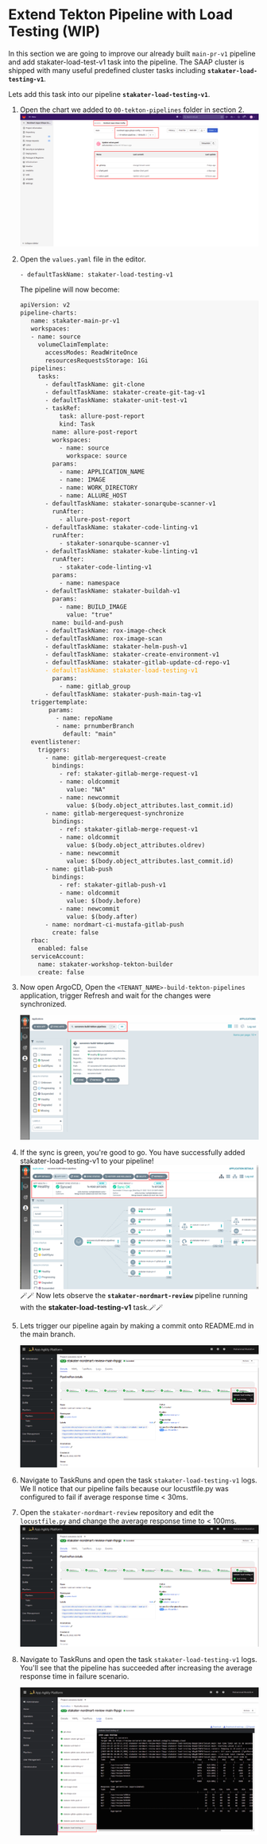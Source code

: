 # Extend Tekton Pipeline with Load Testing (WIP)

In this section we are going to improve our already built `main-pr-v1` pipeline and add stakater-load-test-v1 task into the pipeline.
The SAAP cluster is shipped with many useful predefined cluster tasks including **`stakater-load-testing-v1`**.  

Lets add this task into our pipeline **`stakater-load-testing-v1`**.

1. Open the chart we added to `00-tekton-pipelines` folder in section 2.
  ![images/pipelines-Nordmart-apps-GitOps-config](images/pipelines-nordmart-apps-gitops-config.png)

2. Open the `values.yaml` file in the editor. 

    ```
    - defaultTaskName: stakater-load-testing-v1
    ```

    The pipeline will now become:
    <div class="highlight" style="background: #f7f7f7">
    <pre><code class="language-yaml">apiVersion: v2
   pipeline-charts:
      name: stakater-main-pr-v1
      workspaces:
      - name: source
        volumeClaimTemplate:
          accessModes: ReadWriteOnce
          resourcesRequestsStorage: 1Gi
      pipelines:
        tasks:
          - defaultTaskName: git-clone
          - defaultTaskName: stakater-create-git-tag-v1
          - defaultTaskName: stakater-unit-test-v1
          - taskRef:
              task: allure-post-report
              kind: Task
            name: allure-post-report
            workspaces:
              - name: source
                workspace: source
            params: 
              - name: APPLICATION_NAME
              - name: IMAGE
              - name: WORK_DIRECTORY
              - name: ALLURE_HOST
          - defaultTaskName: stakater-sonarqube-scanner-v1
            runAfter:
              - allure-post-report
          - defaultTaskName: stakater-code-linting-v1
            runAfter:
              - stakater-sonarqube-scanner-v1
          - defaultTaskName: stakater-kube-linting-v1
            runAfter:
              - stakater-code-linting-v1
            params:
              - name: namespace
          - defaultTaskName: stakater-buildah-v1
            params:
              - name: BUILD_IMAGE
                value: "true"
            name: build-and-push
          - defaultTaskName: rox-image-check
          - defaultTaskName: rox-image-scan
          - defaultTaskName: stakater-helm-push-v1
          - defaultTaskName: stakater-create-environment-v1
          - defaultTaskName: stakater-gitlab-update-cd-repo-v1
          <span style="color:orange">- defaultTaskName: stakater-load-testing-v1</span>          
            params:
              - name: gitlab_group
          - defaultTaskName: stakater-push-main-tag-v1
      triggertemplate:
           params:
             - name: repoName
             - name: prnumberBranch
               default: "main"
      eventlistener:
        triggers:               
          - name: gitlab-mergerequest-create
            bindings:
              - ref: stakater-gitlab-merge-request-v1
              - name: oldcommit
                value: "NA"
              - name: newcommit
                value: $(body.object_attributes.last_commit.id)
          - name: gitlab-mergerequest-synchronize
            bindings:
              - ref: stakater-gitlab-merge-request-v1
              - name: oldcommit
                value: $(body.object_attributes.oldrev)
              - name: newcommit
                value: $(body.object_attributes.last_commit.id)
          - name: gitlab-push
            bindings:
              - ref: stakater-gitlab-push-v1
              - name: oldcommit
                value: $(body.before)
              - name: newcommit
                value: $(body.after)
          - name: nordmart-ci-mustafa-gitlab-push
            create: false
      rbac:
        enabled: false
      serviceAccount:
        name: stakater-workshop-tekton-builder
        create: false</code></pre></div>

3. Now open ArgoCD, Open the `<TENANT_NAME>-build-tekton-pipelines` application, trigger Refresh and  wait for the changes were synchronized.

    ![sorcerers-build-Tekton-pipelines](./images/sorcerers-build-tekton-pipelines.png)


4. If the sync is green, you're good to go. You have successfully added stakater-load-testing-v1 to your pipeline!
    ![sorcerers-build-Tekton-pipelines2](./images/sorcerers-build-tekton-pipelines2.png)
🪄🪄 Now lets observe the **`stakater-nordmart-review`** pipeline running with the **stakater-load-testing-v1** task.🪄🪄


5. Lets trigger our pipeline again by making a commit onto README.md in the main branch.

    ![pipeline-with-load-testing](./images/pipeline-with-load-testing.png)


6. Navigate to TaskRuns and open the task `stakater-load-testing-v1` logs. We ll notice that our pipeline fails because our locustfile.py was configured to fail if average response time < 30ms.

7. Open the `stakater-nordmart-review` repository and edit the `locustfile.py` and change the average response time  to < 100ms.
    ![pipeline-with-load-testing](./images/pipeline-with-load-testing.png)

8. Navigate to TaskRuns and open the task `stakater-load-testing-v1` logs. You'll see that the pipeline has succeeded after increasing the average response time in failure scenario.

    ![pipeline-with-load-testing-logs](./images/pipeline-with-load-testing-logs.png)

